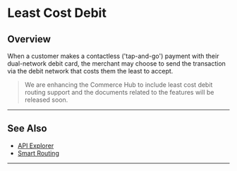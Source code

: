 # Least Cost Debit

## Overview

When a customer makes a contactless ('tap-and-go') payment with their dual-network debit card, the merchant may choose to send the transaction via the debit network that costs them the least to accept.

<!-- theme: danger -->
> We are enhancing the Commerce Hub to include least cost debit routing support and the documents related to the features will be released soon.

---

## See Also

- [API Explorer](../api/?type=post&path=/payments/v1/charges)
- [Smart Routing](?path=docs/In-Person/Debit/Smart-Routing.md)

---